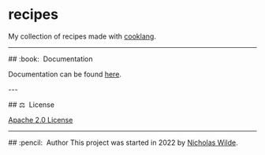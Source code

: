 # recipes

My collection of recipes made with [cooklang][1].

--- 
  
​##​ ​:​book​:​&nbsp;​ Documentation 
  
​Documentation can be found [​here​](http://nicholaswilde.io/recipes). 
  
​--- 
  
​##​ ​:balance_scale:​&nbsp;​ License 
  
​[​Apache 2.0 License​](./LICENSE) 
  
--- 
  
##​ ​:​pencil​:​&nbsp;​ Author 
​This project was started in 2022 by [​Nicholas Wilde​](https://github.com/nicholaswilde/).

[1]: https://cooklang.org/
